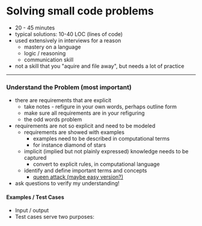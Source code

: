 # Solving small code problems  
* 20 - 45 minutes
* typical solutions: 10-40 LOC (lines of code)
* used extensively in interviews for a reason
  * mastery on a language
  * logic / reasoning
  * communication skill
* not a skill that you "aquire and file away", but needs a lot of practice

------------------  

### Understand the Problem (most important)
* there are requirements that are explicit
  * take notes - refigure in your own words, perhaps outline form
  * make sure all requirements are in your refiguring 
  * the odd words problem
* requirements are not so explicit and need to be modeled
  * requirements are showed with examples
    * examples need to be described in computational terms
    * for instance diamond of stars
  * implicit (implied but not plainly expressed) knowledge needs to be captured
    * convert to explicit rules, in computational language
  * identify and define important terms and concepts
    * [queen attack (maybe easy version?)](https://launchschool.com/exercises/81d3afa6)
* ask questions to verify my understanding!  

#### Examples / Test Cases  
* Input / output
* Test cases serve two purposes: